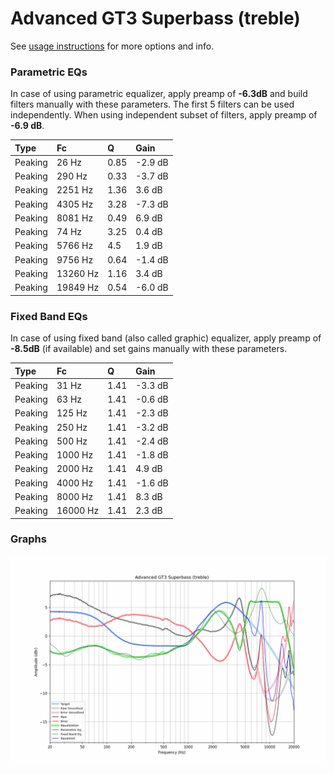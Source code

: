 # Advanced GT3 Superbass (treble)
See [usage instructions](https://github.com/jaakkopasanen/AutoEq#usage) for more options and info.

### Parametric EQs
In case of using parametric equalizer, apply preamp of **-6.3dB** and build filters manually
with these parameters. The first 5 filters can be used independently.
When using independent subset of filters, apply preamp of **-6.9 dB**.

| Type    | Fc       |    Q | Gain    |
|:--------|:---------|:-----|:--------|
| Peaking | 26 Hz    | 0.85 | -2.9 dB |
| Peaking | 290 Hz   | 0.33 | -3.7 dB |
| Peaking | 2251 Hz  | 1.36 | 3.6 dB  |
| Peaking | 4305 Hz  | 3.28 | -7.3 dB |
| Peaking | 8081 Hz  | 0.49 | 6.9 dB  |
| Peaking | 74 Hz    | 3.25 | 0.4 dB  |
| Peaking | 5766 Hz  | 4.5  | 1.9 dB  |
| Peaking | 9756 Hz  | 0.64 | -1.4 dB |
| Peaking | 13260 Hz | 1.16 | 3.4 dB  |
| Peaking | 19849 Hz | 0.54 | -6.0 dB |

### Fixed Band EQs
In case of using fixed band (also called graphic) equalizer, apply preamp of **-8.5dB**
(if available) and set gains manually with these parameters.

| Type    | Fc       |    Q | Gain    |
|:--------|:---------|:-----|:--------|
| Peaking | 31 Hz    | 1.41 | -3.3 dB |
| Peaking | 63 Hz    | 1.41 | -0.6 dB |
| Peaking | 125 Hz   | 1.41 | -2.3 dB |
| Peaking | 250 Hz   | 1.41 | -3.2 dB |
| Peaking | 500 Hz   | 1.41 | -2.4 dB |
| Peaking | 1000 Hz  | 1.41 | -1.8 dB |
| Peaking | 2000 Hz  | 1.41 | 4.9 dB  |
| Peaking | 4000 Hz  | 1.41 | -1.6 dB |
| Peaking | 8000 Hz  | 1.41 | 8.3 dB  |
| Peaking | 16000 Hz | 1.41 | 2.3 dB  |

### Graphs
![](./Advanced%20GT3%20Superbass%20(treble).png)